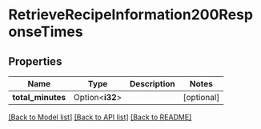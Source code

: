 # RetrieveRecipeInformation200ResponseTimes

## Properties

Name | Type | Description | Notes
------------ | ------------- | ------------- | -------------
**total_minutes** | Option<**i32**> |  | [optional]

[[Back to Model list]](../README.md#documentation-for-models) [[Back to API list]](../README.md#documentation-for-api-endpoints) [[Back to README]](../README.md)


